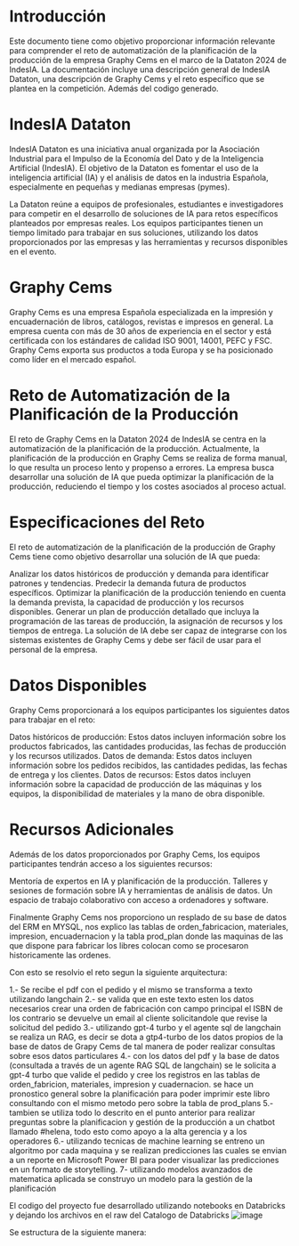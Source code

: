 # Introducción

Este documento tiene como objetivo proporcionar información relevante para comprender el reto de automatización de la planificación de la producción de la empresa Graphy Cems en el marco de la Dataton 2024 de IndesIA. La documentación incluye una descripción general de IndesIA Dataton, una descripción de Graphy Cems y el reto específico que se plantea en la competición. Además del codigo generado.

# IndesIA Dataton

IndesIA Dataton es una iniciativa anual organizada por la Asociación Industrial para el Impulso de la Economía del Dato y de la Inteligencia Artificial (IndesIA). El objetivo de la Dataton es fomentar el uso de la inteligencia artificial (IA) y el análisis de datos en la industria Española, especialmente en pequeñas y medianas empresas (pymes).

La Dataton reúne a equipos de profesionales, estudiantes e investigadores para competir en el desarrollo de soluciones de IA para retos específicos planteados por empresas reales. Los equipos participantes tienen un tiempo limitado para trabajar en sus soluciones, utilizando los datos proporcionados por las empresas y las herramientas y recursos disponibles en el evento.

# Graphy Cems

Graphy Cems es una empresa Española especializada en la impresión y encuadernación de libros, catálogos, revistas e impresos en general. La empresa cuenta con más de 30 años de experiencia en el sector y está certificada con los estándares de calidad ISO 9001, 14001, PEFC y FSC. Graphy Cems exporta sus productos a toda Europa y se ha posicionado como líder en el mercado español.

#  Reto de Automatización de la Planificación de la Producción

El reto de Graphy Cems en la Dataton 2024 de IndesIA se centra en la automatización de la planificación de la producción. Actualmente, la planificación de la producción en Graphy Cems se realiza de forma manual, lo que resulta un proceso lento y propenso a errores. La empresa busca desarrollar una solución de IA que pueda optimizar la planificación de la producción, reduciendo el tiempo y los costes asociados al proceso actual.

# Especificaciones del Reto

El reto de automatización de la planificación de la producción de Graphy Cems tiene como objetivo desarrollar una solución de IA que pueda:

Analizar los datos históricos de producción y demanda para identificar patrones y tendencias.
Predecir la demanda futura de productos específicos.
Optimizar la planificación de la producción teniendo en cuenta la demanda prevista, la capacidad de producción y los recursos disponibles.
Generar un plan de producción detallado que incluya la programación de las tareas de producción, la asignación de recursos y los tiempos de entrega.
La solución de IA debe ser capaz de integrarse con los sistemas existentes de Graphy Cems y debe ser fácil de usar para el personal de la empresa.

# Datos Disponibles

Graphy Cems proporcionará a los equipos participantes los siguientes datos para trabajar en el reto:

Datos históricos de producción: Estos datos incluyen información sobre los productos fabricados, las cantidades producidas, las fechas de producción y los recursos utilizados.
Datos de demanda: Estos datos incluyen información sobre los pedidos recibidos, las cantidades pedidas, las fechas de entrega y los clientes.
Datos de recursos: Estos datos incluyen información sobre la capacidad de producción de las máquinas y los equipos, la disponibilidad de materiales y la mano de obra disponible.

# Recursos Adicionales

Además de los datos proporcionados por Graphy Cems, los equipos participantes tendrán acceso a los siguientes recursos:

Mentoría de expertos en IA y planificación de la producción.
Talleres y sesiones de formación sobre IA y herramientas de análisis de datos.
Un espacio de trabajo colaborativo con acceso a ordenadores y software.

Finalmente Graphy Cems nos proporciono un resplado de su base de datos del ERM en MYSQL, nos explico las tablas de orden_fabricacion, materiales, impresion, encuadernacion y la tabla prod_plan donde las maquinas de las que dispone para fabricar los libres colocan como se procesaron historicamente las ordenes.

Con esto se resolvio el reto segun la siguiente arquitectura:

1.- Se recibe el pdf con el pedido y el mismo se transforma a texto utilizando langchain 
2.- se valida que en este texto esten los datos necesarios crear una orden de fabricación con campo principal el ISBN de los contrario se devuelve un email al cliente solicitandole que revise la solicitud del pedido
3.- utilizando gpt-4 turbo y el agente sql de langchain se realiza un RAG, es decir se dota a gtp4-turbo de los datos propios de la base de datos de Grapy Cems de tal manera de poder realizar consultas sobre esos datos particulares
4.- con los datos del pdf y la base de datos (consultada a través de un agente RAG SQL de langchain) se le solicita a gpt-4 turbo que valide el pedido y cree los registros en las tablas de orden_fabricion, materiales, impresion y cuadernacion. se hace un pronostico general sobre la planificación para poder imprimir este libro consultando con el mismo metodo pero sobre la tabla de prod_plans
5.- tambien se utiliza todo lo descrito en el punto anterior para realizar preguntas sobre la planificacion y gestión de la producción a un chatbot llamado #helena, todo esto como apoyo a la alta gerencia y a los operadores
6.- utilizando tecnicas de machine learning se entreno un algoritmo por cada maquina y se realizan predicciones las cuales se envian a un reporte en Microsoft Power BI para poder visualizar las predicciones en un formato de storytelling.
7- utilizando modelos avanzados de matematica aplicada se construyo un modelo para la gestión de la planificación

El codigo del proyecto fue desarrollado utilizando notebooks en Databricks y dejando los archivos en el raw del Catalogo de Databricks
![image](https://github.com/pbonillor/DatatonIndesa2024/assets/42980042/fe9e4dd3-8306-449e-9473-7e04de7211ed)

Se estructura de la siguiente manera:



